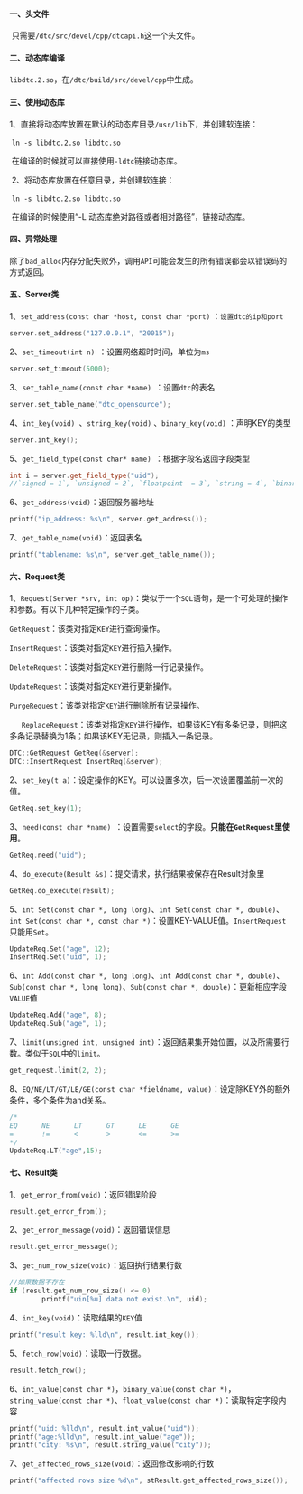 #### 一、头文件

​	只需要`/dtc/src/devel/cpp/dtcapi.h`这一个头文件。

#### 二、动态库编译

​	`libdtc.2.so`，在`/dtc/build/src/devel/cpp`中生成。

#### 三、使用动态库

​	1、直接将动态库放置在默认的动态库目录`/usr/lib`下，并创建软连接：

​		`ln -s libdtc.2.so libdtc.so`

​		在编译的时候就可以直接使用`-ldtc`链接动态库。

​	2、将动态库放置在任意目录，并创建软连接：

​		`ln -s libdtc.2.so libdtc.so`

​		在编译的时候使用“-L 动态库绝对路径或者相对路径”，链接动态库。

#### 四、异常处理

​	除了`bad_alloc`内存分配失败外，调用`API`可能会发生的所有错误都会以错误码的方式返回。

#### 五、Server类

1、`set_address(const char *host, const char *port)` ：`设置dtc的ip和port`

```c++
server.set_address("127.0.0.1", "20015");
```

2、`set_timeout(int n) `：设置网络超时时间，单位为`ms`

```c++
server.set_timeout(5000);
```

3、`set_table_name(const char *name) `：设置`dtc`的表名

```c++
server.set_table_name("dtc_opensource");
```

4、`int_key(void) `、`string_key(void)` 、`binary_key(void)` ：声明KEY的类型

```c++
server.int_key();
```

5、`get_field_type(const char* name) `：根据字段名返回字段类型

```c++
int i = server.get_field_type("uid");
//`signed = 1`, `unsigned = 2`, `floatpoint  = 3`, `string = 4`, `binary = 5`
```

6、`get_address(void)`：返回服务器地址

```c++
printf("ip_address: %s\n", server.get_address());
```

7、`get_table_name(void)`：返回表名

```c++
printf("tablename: %s\n", server.get_table_name());
```

#### 六、Request类

1、`Request(Server *srv, int op)`：类似于一个`SQL`语句，是一个可处理的操作和参数。有以下几种特定操作的子类。

​	`GetRequest`：该类对指定`KEY`进行查询操作。

​	`InsertRequest`：该类对指定`KEY`进行插入操作。

​	`DeleteRequest`：该类对指定`KEY`进行删除一行记录操作。

​	`UpdateRequest`：该类对指定`KEY`进行更新操作。

​	`PurgeRequest`：该类对指定`KEY`进行删除所有记录操作。

​	`	ReplaceRequest`：该类对指定`KEY`进行操作，如果该KEY有多条记录，则把这多条记录替换为1条；如果该KEY无记录，则插入一条记录。

```c++
DTC::GetRequest GetReq(&server);
DTC::InsertRequest InsertReq(&server);
```

2、`set_key(t a)`：设定操作的KEY。可以设置多次，后一次设置覆盖前一次的值。

```c++
GetReq.set_key(1);
```

3、`need(const char *name) `：设置需要`select`的字段。**只能在`GetRequest`里使用**。

```c++
GetReq.need("uid");
```

4、`do_execute(Result &s)`：提交请求，执行结果被保存在Result对象里

```c++
GetReq.do_execute(result);
```

5、`int Set(const char *, long long)`、`int Set(const char *, double)`、`int Set(const char *, const char *)`：设置KEY-VALUE值。`InsertRequest`只能用`Set`。

```c++
UpdateReq.Set("age", 12);
InsertReq.Set("uid", 1);
```

6、`int Add(const char *, long long)`、`int Add(const char *, double)`、`Sub(const char *, long long)`、`Sub(const char *, double)`：更新相应字段`VALUE`值

```c++
UpdateReq.Add("age", 8);
UpdateReq.Sub("age", 1);
```

7、`limit(unsigned int, unsigned int)`：返回结果集开始位置，以及所需要行数。类似于`SQL`中的`limit`。

```c++
get_request.limit(2, 2);
```

8、`EQ/NE/LT/GT/LE/GE(const char *fieldname, value)`：设定除KEY外的额外条件，多个条件为and关系。

```c++
/*    
EQ		NE		LT		GT		LE		GE
=		!=		<		>		<=		>=
*/
UpdateReq.LT("age",15);
```

#### 七、Result类

1、`get_error_from(void)`：返回错误阶段

```c++
result.get_error_from();
```

2、`get_error_message(void)`：返回错误信息

```c++
result.get_error_message();
```

3、`get_num_row_size(void)`：返回执行结果行数

```c++
//如果数据不存在
if (result.get_num_row_size() <= 0)
		printf("uin[%u] data not exist.\n", uid);
```

4、`int_key(void)`：读取结果的`KEY`值

```c++
printf("result key: %lld\n", result.int_key());
```

5、`fetch_row(void)`：读取一行数据。

```c++
result.fetch_row();
```

6、`int_value(const char *)`，`binary_value(const char *)`，`string_value(const char *)`、`float_value(const char *)`：读取特定字段内容

```c++
printf("uid: %lld\n", result.int_value("uid"));
printf("age:%lld\n", result.int_value("age"));
printf("city: %s\n", result.string_value("city"));
```

7、`get_affected_rows_size(void)`：返回修改影响的行数

```c++
printf("affected rows size %d\n", stResult.get_affected_rows_size());
```

